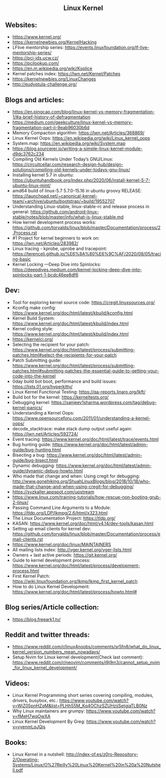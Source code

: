 <h2 align="center">Linux Kernel</h2>

## Websites:

- https://www.kernel.org/
- https://kernelnewbies.org/KernelHacking
- LFlive mentorship series: https://events.linuxfoundation.org/lf-live-mentorship-series/
- https://pci-ids.ucw.cz/
- https://pcilookup.com/
- https://en.m.wikipedia.org/wiki/Ksplice
- Kernel patches index: https://lwn.net/Kernel/Patches
- https://kernelnewbies.org/LinuxChanges
- http://eudyptula-challenge.org/

## Blogs and articles:

- https://en.pingcap.com/blog/linux-kernel-vs-memory-fragmentation-1/#a-brief-history-of-defragmentation
- https://medium.com/geekculture/linux-kernel-vs-memory-fragmentation-part-ii-9eab96030b6d
- Memory Compaction algorithm: https://lwn.net/Articles/368869/
- Linux Kernel Oops: https://en.wikipedia.org/wiki/Linux_kernel_oops
- System.map: https://en.wikipedia.org/wiki/System.map
- https://blog.sourcerer.io/writing-a-simple-linux-kernel-module-d9dc3762c234
- Compiling Old Kernels Under Today’s GNU/Linux: https://circuitcellar.com/research-design-hub/design-solutions/compiling-old-kernels-under-todays-gnu-linux/
- Installing kernel 5.7 in ubuntu: https://ubuntuhandbook.org/index.php/2020/06/install-kernel-5-7-ubuntu-linux-mint/
- amd64 build of linux-5.7 5.7.0-15.16 in ubuntu groovy RELEASE: https://launchpad.net/~canonical-kernel-team/+archive/ubuntu/bootstrap/+build/19552707
- Understanding Linux-stable, linux-stable-rc and release process in general: https://github.com/android-linux-stable/notes/blob/master/info/what-is-linux-stable.md
- How kernel development process works: https://github.com/torvalds/linux/blob/master/Documentation/process/2.Process.rst
- #1 Project for kernel beginners to work on: https://lwn.net/Articles/283982/
- Linux tracing - kprobe, uprobe and tracepoint: https://terenceli.github.io/%E6%8A%80%E6%9C%AF/2020/08/05/tracing-basic
- Kernel Locking —Deep Dive into Spinlocks: https://deepdives.medium.com/kernel-locking-deep-dive-into-spinlocks-part-1-bcdc46ee8df6

## Dev:

- Tool for exploring kernel source code: https://cregit.linuxsources.org/
- Kconfig make config: https://www.kernel.org/doc/html/latest/kbuild/kconfig.html
- Kernel Build System: https://www.kernel.org/doc/html/latest/kbuild/index.html
- Kernel coding style: https://www.kernel.org/doc/html/latest/kbuild/index.html
- https://kernelci.org/
- Selecting the recipient for your patch: https://www.kernel.org/doc/html/latest/process/submitting-patches.html#select-the-recipients-for-your-patch
- Patch Submitting guide: https://www.kernel.org/doc/html/latest/process/submitting-patches.html#submitting-patches-the-essential-guide-to-getting-your-code-into-the-kernel
- 0day build bot boot, performance and build issues: https://lists.01.org/hyperkitty/
- Linux Kernel Functional Testing: https://qa-reports.linaro.org/lkft/
- Build bot for the kernel: https://kerneltests.org/
- Debugging kernel: https://sanjeev1sharma.wordpress.com/tag/debug-kernel-panics/
- Understanding a Kernel Oops: https://www.opensourceforu.com/2011/01/understanding-a-kernel-oops/
- decode_stacktrace: make stack dump output useful again: https://lwn.net/Articles/592724/
- Event tracing: https://www.kernel.org/doc/html/latest/trace/events.html
- Bug hunting guide: https://www.kernel.org/doc/html/latest/admin-guide/bug-hunting.html
- Bisecting a bug: https://www.kernel.org/doc/html/latest/admin-guide/bug-bisect.html
- Dynamic debugging: https://www.kernel.org/doc/html/latest/admin-guide/dynamic-debug-howto.html
- Who made that change and when: Using cregit for debugging: http://www.gonehiking.org/ShuahLinuxBlogs/blog/2018/10/18/who-made-that-change-and-when-using-cregit-for-debugging/
- https://syzkaller.appspot.com/upstream
- https://www.linux.com/training-tutorials/how-rescue-non-booting-grub-2-linux/
- Passing Command Line Arguments to a Module: https://tldp.org/LDP/lkmpg/2.6/html/x323.html
- The Linux Documentation Project: https://tldp.org/
- KASAN: https://www.kernel.org/doc/html/v4.14/dev-tools/kasan.html
- Setting up email clients for kernel dev: https://github.com/torvalds/linux/blob/master/Documentation/process/email-clients.rst
- https://www.kernel.org/doc/linux/MAINTAINERS
- All mailing lists index: http://vger.kernel.org/vger-lists.html
- Owners + last active periods: https://git.kernel.org/
- Guide to kernel development process: https://www.kernel.org/doc/html/latest/process/development-process.html
- First Kernel Patch: https://wiki.linuxfoundation.org/lkmp/lkmp_first_kernel_patch
- How to do Linux Kernel Development: https://www.kernel.org/doc/html/latest/process/howto.html#

## Blog series/Article collection:

- https://blog.freeark1.tv/

## Reddit and twitter threads:

- https://www.reddit.com/r/linux4noobs/comments/sr5fn8/what_do_linux_kernel_version_numbers_mean_nowadays/
- Setup Nvim for Linux kernel development(Check last comment): https://www.reddit.com/r/neovim/comments/i9j9m3/cannot_setup_nvim_for_linux_kernel_development/

## Videos:

- Linux Kernel Programming short series covering compiling, modules, drivers, busybox, etc.: https://www.youtube.com/watch?v=WiZ05pnHZqM&list=PLHh55M_Kq4OChzSZUHzjjSetgiaTLB0Nz
- Why Linux maintainers are grumpy: https://www.youtube.com/watch?v=fMeH7wqOwXA
- Linux Kernel Development By Greg: https://www.youtube.com/watch?v=vyenmLqJQjs

## Books:

- Linux Kernel in a nutshell: http://index-of.es/z0ro-Repository-2/Operating-Systems/Linux/O%27Reilly%20Linux%20Kernel%20in%20a%20Nutshell.pdf

